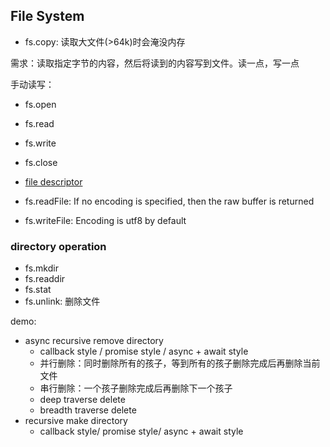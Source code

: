 ## File System

* fs.copy: 读取大文件(>64k)时会淹没内存

需求：读取指定字节的内容，然后将读到的内容写到文件。读一点，写一点

手动读写：

* fs.open
* fs.read
* fs.write
* fs.close
* [file descriptor](https://nodejs.org/api/fs.html#fs_file_descriptors)

* fs.readFile: If no encoding is specified, then the raw buffer is returned
* fs.writeFile: Encoding is utf8 by default

### directory operation

* fs.mkdir
* fs.readdir
* fs.stat
* fs.unlink: 删除文件

demo:

* async recursive remove directory
  * callback style / promise style / async + await style
  * 并行删除：同时删除所有的孩子，等到所有的孩子删除完成后再删除当前文件
  * 串行删除：一个孩子删除完成后再删除下一个孩子
  * deep traverse delete
  * breadth traverse delete
* recursive make directory
  * callback style/ promise style/ async + await style